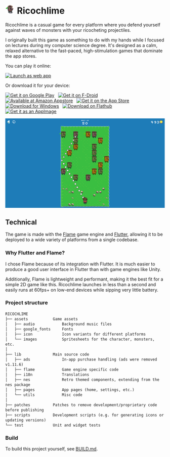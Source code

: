 # <img src="assets/icon/icon.png" width="30" height="30" alt="" aria-hidden="true"> Ricochlime

Ricochlime is a casual game for every platform where you defend yourself against waves of monsters with your ricocheting projectiles.

I originally built this game as something to do with my hands while I focused on lectures during my computer science degree. It's designed as a calm, relaxed alternative to the fast-paced, high-stimulation games that dominate the app stores.

You can play it online:

[<img src='assets_raw/pwa-badge.png'
    alt='Launch as web app'
    height=50>][web_app]

Or download it for your device:

[<img src='assets_raw/google-play-badge.png'
    alt='Get it on Google Play'
    height=50>][google_play]
&nbsp;
[<img src='assets_raw/f-droid-badge.png'
    alt='Get it on F-Droid'
    height=50>][f_droid]
&nbsp;
[<img src='https://images-na.ssl-images-amazon.com/images/G/01/mobile-apps/devportal2/res/images/amazon-appstore-badge-english-black.png'
    alt='Available at Amazon Appstore'
    height=50>][amazon_appstore]
&nbsp;
[<img src='assets_raw/app-store-badge.svg'
    alt='Get it on the App Store'
    height=50>][app_store]
&nbsp;
[<img src="assets_raw/windows-badge.png"
    alt="Download for Windows"
    height=50>][download_windows]
&nbsp;
[<img src="assets_raw/flathub-badge.svg"
    alt="Download on Flathub"
    height=50>][flathub]
&nbsp;
[<img src="assets_raw/appimage-logo.png"
    alt="Get it as an AppImage"
    height=50>][download_appimage]

<img src='metadata/en-US/images/tenInchScreenshots/2_play.png' alt='Game screen with a player at the bottom facing multiple monsters' />

[google_play]: https://play.google.com/store/apps/details?id=com.adilhanney.ricochlime
[f_droid]: https://f-droid.org/packages/com.adilhanney.ricochlime/
[amazon_appstore]: https://www.amazon.co.uk/Adil-Hanney-Ricochlime/dp/B0CFK76XNX/
[app_store]: https://apps.apple.com/app/ricochlime/id6459539993
[web_app]: https://ricochlime.adil.hanney.org
[flathub]: https://flathub.org/apps/com.adilhanney.ricochlime
[download_windows]: https://github.com/adil192/ricochlime/releases/download/v1.11.10/RicochlimeInstaller_v1.11.10.exe
[download_appimage]: https://github.com/adil192/ricochlime/releases/download/v1.11.10/Ricochlime-1.11.10-x86_64.AppImage

## Technical

The game is made with the [Flame](https://flame-engine.org/) game engine and [Flutter](https://flutter.dev/), allowing it to be deployed to a wide variety of platforms from a single codebase.

### Why Flutter and Flame?

I chose Flame because of its integration with Flutter.
It is much easier to produce a good user interface in Flutter than with game engines like Unity.

Additionally, Flame is lightweight and performant, making it the best fit for a simple 2D game like this. Ricochlime launches in less than a second and easily runs at 60fps+ on low-end devices while sipping very little battery.

### Project structure
```
RICOCHLIME
├── assets           Game assets
│   ├── audio            Background music files
│   ├── google_fonts     Fonts
│   ├── icon             Icon variants for different platforms
│   └── images           Spritesheets for the character, monsters, etc.
│
├── lib              Main source code
│   ├── ads              In-app purchase handling (ads were removed v1.11.6)
│   ├── flame            Game engine specific code
│   ├── i18n             Translations
│   ├── nes              Retro themed components, extending from the nes package
│   ├── pages            App pages (home, settings, etc.)
│   └── utils            Misc code
│
├── patches          Patches to remove development/proprietary code before publishing
├── scripts          Development scripts (e.g. for generating icons or updating versions)
└── test             Unit and widget tests
```

### Build

To build this project yourself, see [BUILD.md](BUILD.md).

